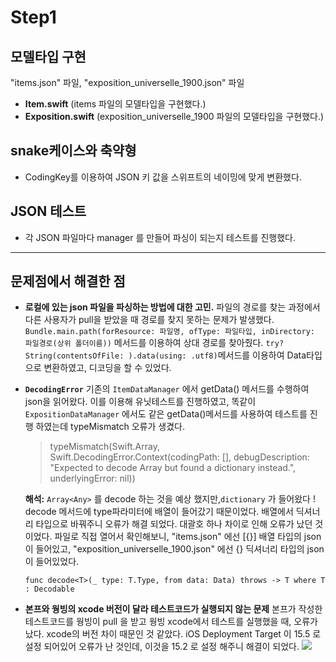 # Step1 

## 모델타입 구현
"items.json" 파일, "exposition_universelle_1900.json" 파일
- **Item.swift** (items 파일의 모델타입을 구현했다.)
- **Exposition.swift** (exposition_universelle_1900 파일의 모델타입을 구현했다.)
## snake케이스와 축약형
- CodingKey를 이용하여 JSON 키 값을 스위프트의 네이밍에 맞게 변환했다.

## JSON 테스트

- 각 JSON 파일마다 manager 를 만들어 파싱이 되는지 테스트를 진행했다.
--- 

## 문제점에서 해결한 점
- **로컬에 있는 json 파일을 파싱하는 방법에 대한 고민.**
파일의 경로를 찾는 과정에서 다른 사용자가 pull을 받았을 때 경로를 찾지 못하는 문제가 발생했다.
`Bundle.main.path(forResource: 파일명, ofType: 파일타입, inDirectory: 파일경로(상위 폴더이름))` 메서드를 이용하여 상대 경로를 찾아줬다.
`try? String(contentsOfFile: ).data(using: .utf8)`메서드를 이용하여 Data타입으로 변환하였고, 디코딩을 할 수 있었다.</br>

- **`DecodingError`**
기존의 `ItemDataManager` 에서 getData() 메서드를 수행하여 json을 읽어왔다. 이를 이용해 유닛테스트를 진행하였고, 똑같이 `ExpositionDataManager` 에서도 같은 getData()메서드를 사용하여 테스트를 진행 하였는데 typeMismatch 오류가 생겼다.
  > typeMismatch(Swift.Array<Any>, Swift.DecodingError.Context(codingPath: [], debugDescription: "Expected to decode Array<Any> but found a dictionary instead.", underlyingError: nil))
    
  **해석:** `Array<Any>` 를 decode 하는 것을 예상 했지만,`dictionary` 가 들어왔다 ! 
    decode 메서드에 type파라미터에 배열이 들어갔기 때문이었다. 배열에서 딕셔너리 타입으로 바꿔주니 오류가 해결 되었다. 대괄호 하나 차이로 인해 오류가 났던 것이었다. 파일로 직접 열어서 확인해보니, "items.json" 에선 [{}] 배열 타입의 json 이 들어있고, "exposition_universelle_1900.json" 에선 {} 딕셔너리 타입의 json 이 들어있었다. 
    ```swift=
    func decode<T>(_ type: T.Type, from data: Data) throws -> T where T : Decodable
    ```

- **본프와 웡빙의 xcode 버전이 달라 테스트코드가 실행되지 않는 문제**
본프가 작성한 테스트코드를 웡빙이 pull 을 받고 웡빙 xcode에서 테스트를 실행했을 때, 오류가 났다. xcode의 버전 차이 때문인 것 같았다. iOS Deployment Target 이 15.5 로 설정 되어있어 오류가 난 것인데, 이것을 15.2 로 설정 해주니 해결이 되었다.
![](https://i.imgur.com/rn65HjB.png)



